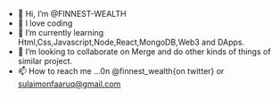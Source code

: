 - 👋 Hi, I’m @FINNEST-WEALTH
- 👀 I love coding 
- 🌱 I’m currently learning Html,Css,Javascript,Node,React,MongoDB,Web3 and DApps.
- 💞️ I’m looking to collaborate on Merge and do other kinds of things of similar project.
- 📫 How to reach me ...0n @finnest_wealth{on twitter} or sulaimonfaaruq@gmail.com

<!---
FINNEST-WEALTH/FINNEST-WEALTH is a ✨ special ✨ repository because its `README.md` (this file) appears on your GitHub profile.
You can click the Preview link to take a look at your changes.
--->
